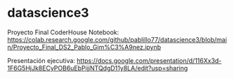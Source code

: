 # datascience3
Proyecto Final CoderHouse
Notebook:
https://colab.research.google.com/github/pablillo77/datascience3/blob/main/Proyecto_Final_DS2_Pablo_Gim%C3%A9nez.ipynb

Presentación ejecutiva:
https://docs.google.com/presentation/d/116Xx3d-1F6G5HjJk8ECyPOB6uEbPijjNTQdgD11y8LA/edit?usp=sharing
